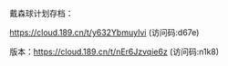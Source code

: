 

戴森球计划存档：

https://cloud.189.cn/t/y632YbmuyIvi (访问码:d67e)

版本：https://cloud.189.cn/t/nEr6Jzvqie6z (访问码:n1k8)

  